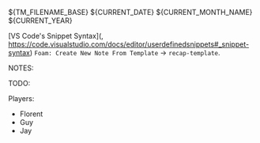 ${TM_FILENAME_BASE}
${CURRENT_DATE} ${CURRENT_MONTH_NAME} ${CURRENT_YEAR}

[VS Code's Snippet Syntax](, https://code.visualstudio.com/docs/editor/userdefinedsnippets#_snippet-syntax)
`Foam: Create New Note From Template` -> `recap-template`.

NOTES:

TODO:


Players:
- Florent
- Guy
- Jay
